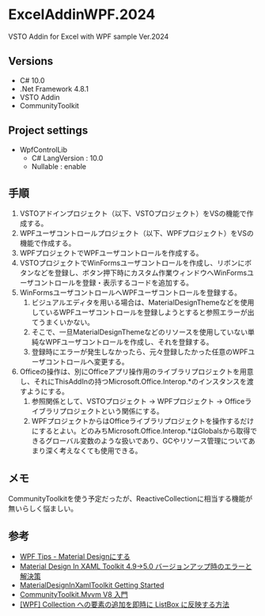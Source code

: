 # ExcelAddinWPF.2024

VSTO Addin for Excel with WPF sample Ver.2024

## Versions

- C# 10.0
- .Net Framework 4.8.1
- VSTO Addin
- CommunityToolkit

## Project settings

- WpfControlLib
  - C# LangVersion : 10.0
  - Nullable : enable

## 手順

1. VSTOアドインプロジェクト（以下、VSTOプロジェクト）をVSの機能で作成する。
2. WPFユーザコントロールプロジェクト（以下、WPFプロジェクト）をVSの機能で作成する。
3. WPFプロジェクトでWPFユーザコントロールを作成する。
4. VSTOプロジェクトでWinFormsユーザコントロールを作成し、リボンにボタンなどを登録し、ボタン押下時にカスタム作業ウィンドウへWinFormsユーザコントロールを登録・表示するコードを追加する。
5. WinFormsユーザコントロールへWPFユーザコントロールを登録する。
   1. ビジュアルエディタを用いる場合は、MaterialDesignThemeなどを使用しているWPFユーザコントロールを登録しようとすると参照エラーが出てうまくいかない。
   2. そこで、一旦MaterialDesignThemeなどのリソースを使用していない単純なWPFユーザコントロールを作成し、それを登録する。
   3. 登録時にエラーが発生しなかったら、元々登録したかった任意のWPFユーザコントロールへ変更する。
6. Officeの操作は、別にOfficeアプリ操作用のライブラリプロジェクトを用意し、それにThisAddInの持つMicrosoft.Office.Interop.*のインスタンスを渡すようにする。
   1. 参照関係として、VSTOプロジェクト -> WPFプロジェクト -> Officeライブラリプロジェクトという関係にする。
   2. WPFプロジェクトからはOfficeライブラリプロジェクトを操作するだけにするとよい。どのみちMicrosoft.Office.Interop.*はGlobalsから取得できるグローバル変数のような扱いであり、GCやリソース管理についてあまり深く考えなくても使用できる。

## メモ

CommunityToolkitを使う予定だったが、ReactiveCollectionに相当する機能が無いらしく悩ましい。

## 参考

- [WPF Tips - Material Designにする](https://qiita.com/yossihard/items/df994b9e4005c3b46da0)
- [Material Design In XAML Toolkit 4.9→5.0 バージョンアップ時のエラーと解決策](https://qiita.com/programing_diy_kanrinin/items/d7d550a83b48a54bafd0)
- [MaterialDesignInXamlToolkit Getting Started](https://github.com/MaterialDesignInXAML/MaterialDesignInXamlToolkit/wiki/Getting-Started)
- [CommunityToolkit.Mvvm V8 入門](https://qiita.com/kk-river/items/d974b02f6c4010433a9e)
- [[WPF] Collection への要素の追加を即時に ListBox に反映する方法](https://mseeeen.msen.jp/wpf-mvvm-for-listbox/)

